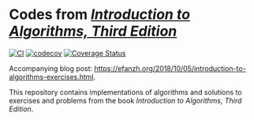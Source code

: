 # Codes from [*Introduction to Algorithms, Third Edition*](https://mitpress.mit.edu/books/introduction-algorithms-third-edition)

[![CI](https://github.com/EFanZh/Introduction-to-Algorithms/actions/workflows/ci.yml/badge.svg)](https://github.com/EFanZh/Introduction-to-Algorithms/actions/workflows/ci.yml)
[![codecov](https://codecov.io/gh/EFanZh/Introduction-to-Algorithms/branch/master/graph/badge.svg)](https://codecov.io/gh/EFanZh/Introduction-to-Algorithms)
[![Coverage Status](https://coveralls.io/repos/github/EFanZh/Introduction-to-Algorithms/badge.svg?branch=master)](https://coveralls.io/github/EFanZh/Introduction-to-Algorithms?branch=master)

Accompanying blog post: <https://efanzh.org/2018/10/05/introduction-to-algorithms-exercises.html>.

This repository contains implementations of algorithms and solutions to exercises and problems from the book
*Introduction to Algorithms, Third Edition*.

